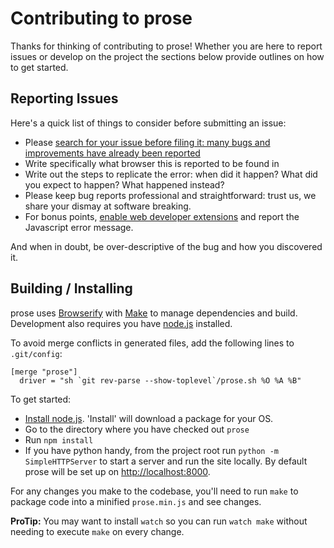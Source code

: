 # Contributing to prose

Thanks for thinking of contributing to prose! Whether you are here to report
issues or develop on the project the sections below provide
outlines on how to get started.

## Reporting Issues

Here's a quick list of things to consider before submitting an issue:

* Please [search for your issue before filing it: many bugs and improvements have already been reported](https://github.com/prose/prose/issues/search?q=)
* Write specifically what browser this is reported to be found in
* Write out the steps to replicate the error: when did it happen? What did you expect to happen? What happened instead?
* Please keep bug reports professional and straightforward: trust us, we share your dismay at software breaking.
* For bonus points, [enable web developer extensions](http://macwright.org/enable-web-developer-extensions/) and report the
  Javascript error message.

And when in doubt, be over-descriptive of the bug and how you discovered it.


## Building / Installing

prose uses [Browserify](browserify.org) with [Make](http://www.gnu.org/software/make/)
to manage dependencies and build. Development also requires you
have [node.js](http://nodejs.org) installed.

To avoid merge conflicts in generated files, add the following lines to `.git/config`:
```
[merge "prose"]
  driver = "sh `git rev-parse --show-toplevel`/prose.sh %O %A %B"
```

To get started:

- [Install node.js](http://nodejs.org/). 'Install' will download a package for
your OS.
- Go to the directory where you have checked out `prose`
- Run `npm install`
- If you have python handy, from the project root run `python -m SimpleHTTPServer`
to start a server and run the site locally. By default prose will be set up 
on [http://localhost:8000](http://localhost:8000).

For any changes you make to the codebase, you'll need to run `make` to package
code into a minified `prose.min.js` and see changes.

__ProTip:__ You may want to install `watch` so you can run `watch make` without
needing to execute `make` on every change.

